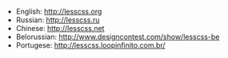<ul>
<li>English: <a href="http://lesscss.org">http://lesscss.org</a></li>
<li>Russian: <a href="http://lesscss.ru">http://lesscss.ru</a></li>
<li>Chinese: <a href="http://lesscss.net">http://lesscss.net</a></li>
<li>Belorussian: <a href="http://www.designcontest.com/show/lesscss-be">http://www.designcontest.com/show/lesscss-be</a></li>
<li>Portugese: <a href="http://lesscss.loopinfinito.com.br/">http://lesscss.loopinfinito.com.br/</a></li>
</ul>